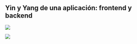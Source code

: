 ## Yin y Yang de una aplicación: frontend y backend

![](https://edteam-media.s3.amazonaws.com/community/original/5c805a11-0c05-471a-b838-aadd16764c94.jpg)

![](https://static.platzi.com/media/user_upload/Backend%20y%20Fronend-d4fbe7b7-403c-4acb-ba58-70164f684e3c.jpg)
